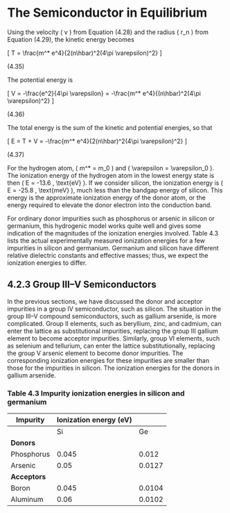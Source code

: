 # The Semiconductor in Equilibrium

Using the velocity \( v \) from Equation (4.28) and the radius \( r_n \) from Equation (4.29), the kinetic energy becomes

\[
T = \frac{m^* e^4}{2(n\hbar)^2(4\pi \varepsilon)^2}
\]

(4.35)

The potential energy is

\[
V = -\frac{e^2}{4\pi \varepsilon} = -\frac{m^* e^4}{(n\hbar)^2(4\pi \varepsilon)^2}
\]

(4.36)

The total energy is the sum of the kinetic and potential energies, so that

\[
E = T + V = -\frac{m^* e^4}{2(n\hbar)^2(4\pi \varepsilon)^2}
\]

(4.37)

For the hydrogen atom, \( m^* = m_0 \) and \( \varepsilon = \varepsilon_0 \). The ionization energy of the hydrogen atom in the lowest energy state is then \( E = -13.6 \, \text{eV} \). If we consider silicon, the ionization energy is \( E = -25.8 \, \text{meV} \), much less than the bandgap energy of silicon. This energy is the approximate ionization energy of the donor atom, or the energy required to elevate the donor electron into the conduction band.

For ordinary donor impurities such as phosphorus or arsenic in silicon or germanium, this hydrogenic model works quite well and gives some indication of the magnitudes of the ionization energies involved. Table 4.3 lists the actual experimentally measured ionization energies for a few impurities in silicon and germanium. Germanium and silicon have different relative dielectric constants and effective masses; thus, we expect the ionization energies to differ.

## 4.2.3 Group III–V Semiconductors

In the previous sections, we have discussed the donor and acceptor impurities in a group IV semiconductor, such as silicon. The situation in the group III–V compound semiconductors, such as gallium arsenide, is more complicated. Group II elements, such as beryllium, zinc, and cadmium, can enter the lattice as substitutional impurities, replacing the group III gallium element to become acceptor impurities. Similarly, group VI elements, such as selenium and tellurium, can enter the lattice substitutionally, replacing the group V arsenic element to become donor impurities. The corresponding ionization energies for these impurities are smaller than those for the impurities in silicon. The ionization energies for the donors in gallium arsenide.

### Table 4.3 Impurity ionization energies in silicon and germanium

| Impurity  | Ionization energy (eV) | |
|-----------|------------------------|---|
|           | Si     | Ge            |
| **Donors**|        |               |
| Phosphorus| 0.045  | 0.012         |
| Arsenic   | 0.05   | 0.0127        |
| **Acceptors**|     |               |
| Boron     | 0.045  | 0.0104        |
| Aluminum  | 0.06   | 0.0102        |
